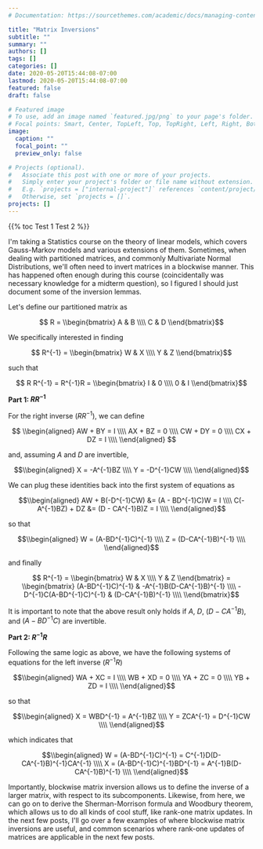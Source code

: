 ```yaml
---
# Documentation: https://sourcethemes.com/academic/docs/managing-content/

title: "Matrix Inversions"
subtitle: ""
summary: ""
authors: []
tags: []
categories: []
date: 2020-05-20T15:44:08-07:00
lastmod: 2020-05-20T15:44:08-07:00
featured: false
draft: false

# Featured image
# To use, add an image named `featured.jpg/png` to your page's folder.
# Focal points: Smart, Center, TopLeft, Top, TopRight, Left, Right, BottomLeft, Bottom, BottomRight.
image:
  caption: ""
  focal_point: ""
  preview_only: false

# Projects (optional).
#   Associate this post with one or more of your projects.
#   Simply enter your project's folder or file name without extension.
#   E.g. `projects = ["internal-project"]` references `content/project/deep-learning/index.md`.
#   Otherwise, set `projects = []`.
projects: []
---
```


{{% toc 
Test 1
Test 2
%}}

I'm taking a Statistics course on the theory of linear models, which covers Gauss-Markov models and various extensions of them.  Sometimes, when dealing with partitioned matrices, and commonly Multivariate Normal Distributions, we'll often need to invert matrices in a blockwise manner.  This has happened often enough during this course (coincidentally was necessary knowledge for a midterm question), so I figured I should just document some of the inversion lemmas.

Let's define our partitioned matrix as

$$ R = \\begin{bmatrix}
A & B \\\\
C & D
\\end{bmatrix}$$

We specifically interested in finding

$$ R^{-1} = \\begin{bmatrix}
W & X \\\\
Y & Z
\\end{bmatrix}$$

such that

$$ R R^{-1} = R^{-1}R =
\\begin{bmatrix}
I & 0 \\\\
0 & I
\\end{bmatrix}$$


**Part 1: $R R^{-1}$**

For the right inverse ($R R^{-1}$), we can define

$$ \\begin{aligned}
AW + BY = I \\\\
AX + BZ = 0 \\\\
CW + DY = 0 \\\\
CX + DZ = I \\\\
\\end{aligned}
$$

and, assuming $A$ and $D$ are invertible,

$$\\begin{aligned}
X = -A^{-1}BZ \\\\
Y = -D^{-1}CW \\\\
\\end{aligned}$$

We can plug these identities back into the first system of equations as

$$\\begin{aligned}
AW + B(-D^{-1}CW) &= (A - BD^{-1}C)W = I \\\\
C(-A^{-1}BZ) + DZ &= (D - CA^{-1}B)Z = I \\\\
\\end{aligned}$$

so that

$$\\begin{aligned}
W = (A-BD^{-1}C)^{-1} \\\\
Z = (D-CA^{-1}B)^{-1} \\\\
\\end{aligned}$$

and finally

$$ R^{-1} = \\begin{bmatrix}
W & X \\\\
Y & Z
\\end{bmatrix}
= \\begin{bmatrix}
(A-BD^{-1}C)^{-1} & -A^{-1}B(D-CA^{-1}B)^{-1} \\\\
-D^{-1}C(A-BD^{-1}C)^{-1} & (D-CA^{-1}B)^{-1} \\\\
\\end{bmatrix}$$

It is important to note that the above result only holds if $A$, $D$, $(D-CA^{-1}B)$, and $(A-BD^{-1}C)$ are invertible.

**Part 2: $R^{-1} R$**

Following the same logic as above, we have the following systems of equations for the left inverse ($R^{-1}R$)

$$\\begin{aligned}
WA + XC = I \\\\
WB + XD = 0 \\\\
YA + ZC = 0 \\\\
YB + ZD = I \\\\
\\end{aligned}$$

so that

$$\\begin{aligned}
X = WBD^{-1} = A^{-1}BZ \\\\
Y = ZCA^{-1} = D^{-1}CW \\\\
\\end{aligned}$$

which indicates that

$$\\begin{aligned}
W = (A-BD^{-1}C)^{-1} = C^{-1}D(D-CA^{-1}B)^{-1}CA^{-1} \\\\
X = (A-BD^{-1}C)^{-1}BD^{-1} = A^{-1}B(D-CA^{-1}B)^{-1} \\\\
\\end{aligned}$$

Importantly, blockwise matrix inversion allows us to define the inverse of a larger matrix, with respect to its subcomponents.  Likewise, from here, we can go on to derive the Sherman-Morrison formula and Woodbury theorem, which allows us to do all kinds of cool stuff, like rank-one matrix updates.  In the next few posts, I'll go over a few examples of where blockwise matrix inversions are useful, and common scenarios where rank-one updates of matrices are applicable in the next few posts.